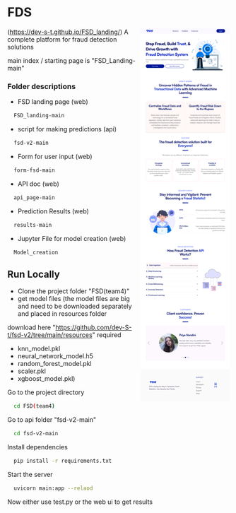 # FDS
(https://dev-s-t.github.io/FSD_landing/)
<img align="right" src="Home (2).png" width="40%" title="UI" alt="UI" />
A complete platform for fraud detection solutions 

main index / starting page is "FSD_Landing-main"

  
### Folder descriptions 
* FSD landing page (web)
  
```bash
  FSD_landing-main
```
* script for making predictions (api)
  
```bash
  fsd-v2-main
```
* Form for user input (web)
  
```bash
  form-fsd-main
```
* API doc (web)
  
```bash
  api_page-main
```
* Prediction Results (web)
  
```bash
  results-main
```
  * Jupyter File for model creation (web)
  
```bash
  Model_creation
```


## Run Locally

* Clone the project folder "FSD(team4)" 
* get model files 
  (the model files are big and need to be downloaded separately and placed in resources folder 
  
download here "https://github.com/dev-S-t/fsd-v2/tree/main/resources" 
required 
* knn_model.pkl 
* neural_network_model.h5 
* random_forest_model.pkl 
* scaler.pkl 
* xgboost_model.pkl)

Go to the project directory

```bash
  cd FSD(team4)
```

Go to api folder "fsd-v2-main"
```bash
  cd fsd-v2-main
```


Install dependencies

```bash
  pip install -r requirements.txt
```

Start the server

```bash
  uvicorn main:app --relaod
```

Now either use test.py or the web ui to get results


